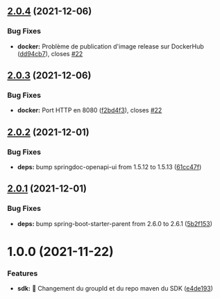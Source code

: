 ## [2.0.4](https://github.com/opt-nc/opt-temps-attente-agences-api/compare/v2.0.3...v2.0.4) (2021-12-06)


### Bug Fixes

* **docker:** Problème de publication d'image release sur DockerHub ([dd94cb7](https://github.com/opt-nc/opt-temps-attente-agences-api/commit/dd94cb735bcbbd3b6373a28ab34dfcf78aae6e24)), closes [#22](https://github.com/opt-nc/opt-temps-attente-agences-api/issues/22)

## [2.0.3](https://github.com/opt-nc/opt-temps-attente-agences-api/compare/v2.0.2...v2.0.3) (2021-12-06)


### Bug Fixes

* **docker:** Port HTTP en 8080 ([f2bd4f3](https://github.com/opt-nc/opt-temps-attente-agences-api/commit/f2bd4f358a1ddf2d6f9dbdd961009e4a55e3d57c)), closes [#22](https://github.com/opt-nc/opt-temps-attente-agences-api/issues/22)

## [2.0.2](https://github.com/opt-nc/opt-temps-attente-agences-api/compare/v2.0.1...v2.0.2) (2021-12-01)


### Bug Fixes

* **deps:** bump springdoc-openapi-ui from 1.5.12 to 1.5.13 ([61cc47f](https://github.com/opt-nc/opt-temps-attente-agences-api/commit/61cc47f3f715804fce5948f507a100ed6592c89c))

## [2.0.1](https://github.com/opt-nc/opt-temps-attente-agences-api/compare/v2.0.0...v2.0.1) (2021-12-01)


### Bug Fixes

* **deps:** bump spring-boot-starter-parent from 2.6.0 to 2.6.1 ([5b2f153](https://github.com/opt-nc/opt-temps-attente-agences-api/commit/5b2f153134d8618dc4d4871266f9b7c2614a859d))

# 1.0.0 (2021-11-22)


### Features

* **sdk:** :pushpin: Changement du groupId et du repo maven du SDK ([e4de193](https://github.com/opt-nc/opt-temps-attente-agences-api/commit/e4de193744de29a24d615ee9c68de27abd07ef8b))
